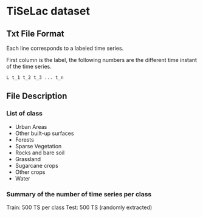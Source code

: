 # TiSeLac dataset

## Txt File Format ##

Each line corresponds to a labeled time series.

First column is the label, the following numbers are the different time instant of the time series.

`L t_1 t_2 t_3 ... t_n`

## File Description ##

### List of class

* Urban Areas
* Other built-up surfaces
* Forests
* Sparse Vegetation
* Rocks and bare soil
* Grassland
* Sugarcane crops
* Other crops
* Water

### Summary of the number of time series per class

Train: 500 TS per class
Test: 500 TS (randomly extracted)
